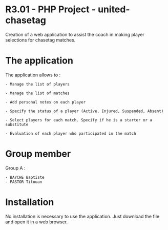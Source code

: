 # R3.01 - PHP Project - united-chasetag



Creation of a web application to assist the coach in making player selections for chasetag matches.



# The application



The application allows to : 

    

    - Manage the list of players

    - Manage the list of matches

    - Add personal notes on each player 

    - Specify the status of a player (Active, Injured, Suspended, Absent)

    - Select players for each match. Specify if he is a starter or a substitute

    - Evaluation of each player who participated in the match



# Group member

Group A :



    - BAYCHE Baptiste
    - PASTOR Titouan



# Installation



No installation is necessary to use the application. Just download the file and open it in a web browser.
